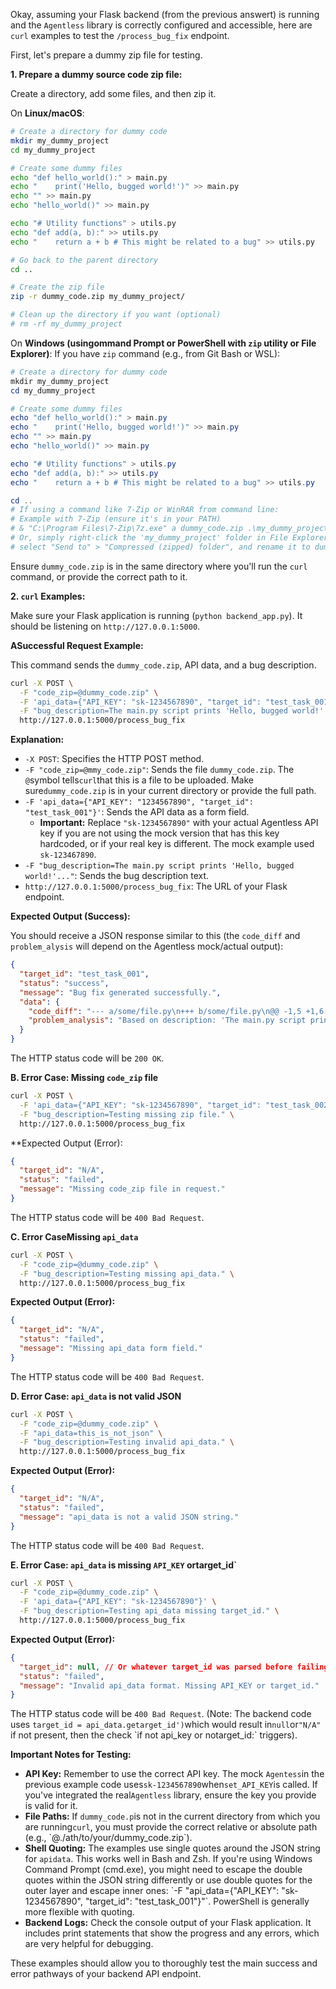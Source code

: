 Okay, assuming your Flask backend (from the previous answert) is running and the `Agentless` library is correctly configured and accessible, here are `curl` examples to test the `/process_bug_fix` endpoint.

First, let's prepare a dummy zip file for testing.

**1. Prepare a dummy source code zip file:**

Create a directory, add some files, and then zip it.

On **Linux/macOS**:

```bash
# Create a directory for dummy code
mkdir my_dummy_project
cd my_dummy_project

# Create some dummy files
echo "def hello_world():" > main.py
echo "    print('Hello, bugged world!')" >> main.py
echo "" >> main.py
echo "hello_world()" >> main.py

echo "# Utility functions" > utils.py
echo "def add(a, b):" >> utils.py
echo "    return a + b # This might be related to a bug" >> utils.py

# Go back to the parent directory
cd ..

# Create the zip file
zip -r dummy_code.zip my_dummy_project/

# Clean up the directory if you want (optional)
# rm -rf my_dummy_project
```

On **Windows (usingommand Prompt or PowerShell with `zip` utility or File Explorer)**:
 If you have `zip` command (e.g., from Git Bash or WSL):

```powershell
# Create a directory for dummy code
mkdir my_dummy_project
cd my_dummy_project

# Create some dummy files
echo "def hello_world():" > main.py
echo "    print('Hello, bugged world!')" >> main.py
echo "" >> main.py
echo "hello_world()" >> main.py

echo "# Utility functions" > utils.py
echo "def add(a, b):" >> utils.py
echo "    return a + b # This might be related to a bug" >> utils.py

cd ..
# If using a command like 7-Zip or WinRAR from command line:
# Example with 7-Zip (ensure it's in your PATH)
# & "C:\Program Files\7-Zip\7z.exe" a dummy_code.zip .\my_dummy_project\
# Or, simply right-click the 'my_dummy_project' folder in File Explorer,
# select "Send to" > "Compressed (zipped) folder", and rename it to dummy_code.zip.
```

Ensure `dummy_code.zip` is in the same directory where you'll run the `curl` command, or provide the correct path to it.

**2. `curl` Examples:**

Make sure your Flask application is running (`python backend_app.py`). It should be listening on `http://127.0.0.1:5000`.

**ASuccessful Request Example:**

This command sends the `dummy_code.zip`, API data, and a bug description.

```bash
curl -X POST \
  -F "code_zip=@dummy_code.zip" \
  -F 'api_data={"API_KEY": "sk-1234567890", "target_id": "test_task_001"}' \
  -F "bug_description=The main.py script prints 'Hello, bugged world!' instead of 'Hello, fixed world!'. The add function in utils.py might also have an off-by-one error." \
  http://127.0.0.1:5000/process_bug_fix
```

**Explanation:**

- `-X POST`: Specifies the HTTP POST method.
- `-F "code_zip=@mmy_code.zip"`: Sends the file `dummy_code.zip`. The `@`symbol tells`curl`that this is a file to be uploaded. Make sure`dummy_code.zip` is in your current directory or provide the full path.
- `-F 'api_data={"API_KEY": "1234567890", "target_id": "test_task_001"}'`: Sends the API data as a form field.
  - **Important:** Replace `"sk-1234567890"` with your actual Agentless API key if you are not using the mock version that has this key hardcoded, or if your real key is different. The mock example used `sk-123467890`.
- `-F "bug_description=The main.py script prints 'Hello, bugged world!'..."`: Sends the bug description text.
- `http://127.0.0.1:5000/process_bug_fix`: The URL of your Flask endpoint.

**Expected Output (Success):**

You should receive a JSON response similar to this (the `code_diff` and `problem_alysis` will depend on the Agentless mock/actual output):

```json
{
  "target_id": "test_task_001",
  "status": "success",
  "message": "Bug fix generated successfully.",
  "data": {
    "code_diff": "--- a/some/file.py\n+++ b/some/file.py\n@@ -1,5 +1,6 @@\n # Original line\n-print('Hello')\n+print('Hello, World!') # Fix applied\n # Another line\n",
    "problem_analysis": "Based on description: 'The main.py script prints 'Hello, bugged world!' instead of 'Hello, fixed world!'. The add function in utils.py might also have an off-by-one error.', the simulated problem analysis is... (This is mock analysis)"
  }
}
```

The HTTP status code will be `200 OK`.

**B. Error Case: Missing `code_zip` file**

```bash
curl -X POST \
  -F 'api_data={"API_KEY": "sk-1234567890", "target_id": "test_task_002"}' \
  -F "bug_description=Testing missing zip file." \
  http://127.0.0.1:5000/process_bug_fix
```

**Expected Output (Error):

```json
{
  "target_id": "N/A",
  "status": "failed",
  "message": "Missing code_zip file in request."
}
```

The HTTP status code will be `400 Bad Request`.

**C. Error CaseMissing `api_data`**

```bash
curl -X POST \
  -F "code_zip=@dummy_code.zip" \
  -F "bug_description=Testing missing api_data." \
  http://127.0.0.1:5000/process_bug_fix
```

**Expected Output (Error):**

```json
{
  "target_id": "N/A",
  "status": "failed",
  "message": "Missing api_data form field."
}
```

The HTTP status code will be `400 Bad Request`.

**D. Error Case: `api_data` is not valid JSON**

```bash
curl -X POST \
  -F "code_zip=@dummy_code.zip" \
  -F "api_data=this_is_not_json" \
  -F "bug_description=Testing invalid api_data." \
  http://127.0.0.1:5000/process_bug_fix
```

**Expected Output (Error):**

```json
{
  "target_id": "N/A",
  "status": "failed",
  "message": "api_data is not a valid JSON string."
}
```

The HTTP status code will be `400 Bad Request`.

**E. Error Case: `api_data` is missing `API_KEY` ortarget_id`**

```bash
curl -X POST \
  -F "code_zip=@dummy_code.zip" \
  -F 'api_data={"API_KEY": "sk-1234567890"}' \
  -F "bug_description=Testing api_data missing target_id." \
  http://127.0.0.1:5000/process_bug_fix
```

**Expected Output (Error):**

```json
{
  "target_id": null, // Or whatever target_id was parsed before failing
  "status": "failed",
  "message": "Invalid api_data format. Missing API_KEY or target_id."
}
```

The HTTP status code will be `400 Bad Request`. (Note: The backend code uses `target_id = api_data.getarget_id')`which would result in`null`or`"N/A"` if not present, then the check \`if not api_key or notarget_id:` triggers).

**Important Notes for Testing:**

- **API Key:** Remember to use the correct API key. The mock `Agentess`in the previous example code uses`sk-1234567890`when`set_API_KEY`is called. If you've integrated the real`Agentless` library, ensure the key you provide is valid for it.
- **File Paths:** If `dummy_code.p`is not in the current directory from which you are running`curl`, you must provide the correct relative or absolute path (e.g., \`@./ath/to/your/dummy_code.zip`).
- **Shell Quoting:** The examples use single quotes around the JSON string for `apidata`. This works well in Bash and Zsh. If you're using Windows Command Prompt (cmd.exe), you might need to escape the double quotes within the JSON string differently or use double quotes for the outer layer and escape inner ones: \`-F "api_data={"API_KEY": "sk-1234567890", "target_id": "test_task_001"}"`. PowerShell is generally more flexible with quoting.
- **Backend Logs:** Check the console output of your Flask application. It includes print statements that show the progress and any errors, which are very helpful for debugging.

These examples should allow you to thoroughly test the main success and error pathways of your backend API endpoint.